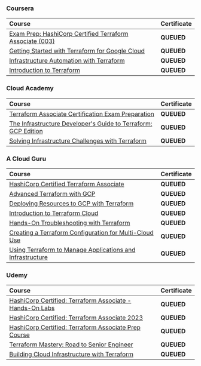 ### Coursera

<div align="justify">

| Course | Certificate |
| :----- | :----- |
| [Exam Prep: HashiCorp Certified Terraform Associate (003)](https://www.coursera.org/learn/exam-prep-hashicorp-certified-terraform-associate-003) | **QUEUED** |
| [Getting Started with Terraform for Google Cloud](https://www.coursera.org/learn/getting-started-with-terraform-for-google-cloud) | **QUEUED** |
| [Infrastructure Automation with Terraform](https://www.coursera.org/learn/infrastructure-automation-with-terraform) | **QUEUED** |
| [Introduction to Terraform](https://www.coursera.org/learn/codio-terraform) | **QUEUED** |

</div>

### Cloud Academy

<div align="justify">

| Course | Certificate |
| :----- | :----- |
| [Terraform Associate Certification Exam Preparation]() | **QUEUED** |
| [The Infrastructure Developer's Guide to Terraform: GCP Edition]() | **QUEUED** |
| [Solving Infrastructure Challenges with Terraform]() | **QUEUED** |

</div>

### A Cloud Guru

<div align="justify">

| Course | Certificate |
| :----- | :----- |
| [HashiCorp Certified Terraform Associate]() | **QUEUED** |
| [Advanced Terraform with GCP]() | **QUEUED** |
| [Deploying Resources to GCP with Terraform]() | **QUEUED** |
| [Introduction to Terraform Cloud]() | **QUEUED** |
| [Hands-On Troubleshooting with Terraform]() | **QUEUED** |
| [Creating a Terraform Configuration for Multi-Cloud Use]() | **QUEUED** |
| [Using Terraform to Manage Applications and Infrastructure]() | **QUEUED** |

</div>

### Udemy

<div align="justify">

| Course | Certificate |
| :----- | :----- |
| [HashiCorp Certified: Terraform Associate - Hands-On Labs]() | **QUEUED** |
| [HashiCorp Certified: Terraform Associate 2023]() | **QUEUED** |
| [HashiCorp Certified: Terraform Associate Prep Course]() | **QUEUED** |
| [Terraform Mastery: Road to Senior Engineer]() | **QUEUED** |
| [Building Cloud Infrastructure with Terraform]() | **QUEUED** |

</div>
